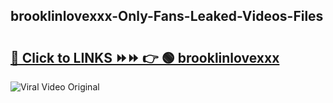 
 ## brooklinlovexxx-Only-Fans-Leaked-Videos-Files

# <h2><a href="https://mediaupload.pro?brooklinlovexxx">🔗 Click to LINKS ⏩⏩ 👉 🟢 brooklinlovexxx </a></h2>

<a href="https://mediaupload.pro?brooklinlovexxx" rel="nofollow" data-target="animated-image.originalLink"><img src="https://i.ibb.co.com/xMMVF88/686577567.gif" alt="Viral Video Original" style="max-width: 100%; display: inline-block;" data-target="animated-image.originalImage"></a>